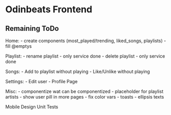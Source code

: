 # Odinbeats Frontend

## Remaining ToDo

Home:
    - create components (most_played/trending, liked_songs, playlists)
        - fill @emptys

Playlist:
    - rename playlist - only service done
    - delete playlist - only service done

Songs:
    - Add to playlist without playing
    - Like/Unlike without playing

Settings:
    - Edit user
    - Profile Page

Misc:
    - componentize wat can be componentized
    - placeholder for playlist artists
    - show user pill in more pages
    - fix color vars
    - toasts
    - ellipsis texts

Mobile Design
Unit Tests
